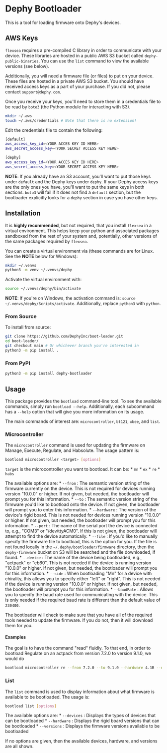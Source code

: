 # Dephy Bootloader

This is a tool for loading firmware onto Dephy's devices.

## AWS Keys

`flexsea` requires a pre-compiled C library in order to communicate with your device.
These libraries are hosted in a public AWS S3 bucket called `dephy-public-binaries`. You
can use the `list` command to view the available versions (see below).

Additionally, you will need a firmware file (or files) to put on your device. These
files are hosted in a private AWS S3 bucket. You should have received access keys as
a part of your purchase. If you did not, please contact `support@dephy.com`.

Once you receive your keys, you'll need to store them in a credentials file to be read
by `boto3` (the Python module for interacting with S3).

```bash
mkdir ~/.aws
touch ~/.aws/credentials # Note that there is no extension!
```

Edit the credentials file to contain the following:

```bash
[default]
aws_access_key_id=<YOUR ACCES KEY ID HERE>
aws_secret_access_key=<YOUR SECRET ACCESS KEY HERE>

[dephy]
aws_access_key_id=<YOUR ACCES KEY ID HERE>
aws_secret_access_key=<YOUR SECRET ACCESS KEY HERE>
```

**NOTE**: If you already have an S3 account, you'll want to put those keys under `default`
and the Dephy keys under `dephy`. If your Dephy access keys are the only ones you have,
you'll want to put the same keys in both sections. `boto3` will fail if it does not
find a `default` section, but the bootloader explicitly looks for a `dephy` section in
case you have other keys.

## Installation

It is **highly recommended**, but not required, that you install `flexsea` in a virtual
environment. This helps keep your python and associated packages sandboxed from the
rest of your system and, potentially, other versions of the same packages required by
`flexsea`.

You can create a virtual environment via (these commands are for Linux. See the **NOTE**
below for Windows):

```bash
mkdir ~/.venvs
python3 -m venv ~/.venvs/dephy
```

Activate the virtual environment with:

```bash
source ~/.venvs/dephy/bin/activate
```

**NOTE**: If you're on Windows, the activation command is: `source ~/.venvs/dephy/Scripts/activate`.
Additionally, replace `python3` with `python`.


### From Source

To install from source:

```bash
git clone https://github.com/DephyInc/boot-loader.git
cd boot-loader/
git checkout main # Or whichever branch you're interested in
python3 -m pip install .
```


### From PyPI

```bash
python3 -m pip install dephy-bootloader
```


## Usage

This package provides the `bootload` command-line tool. To see the available commands,
simply run `bootload --help`. Additionally, each subcommand has a `--help` option
that will give you more information on its usage.

The main commands of interest are:  `microcontroller`, `bt121`, `xbee`, and `list`.

### Microcontroller

The `microcontroller` command is used for updating the firmware on Manage, Execute,
Regulate, and Habsolute. The usage pattern is:

```bash
bootload microcontroller <target> [options]
```

`target` is the microcontroller you want to bootload. It can be:
    * `mn`
    * `ex`
    * `re`
    * `habs`

The available options are:
    * `--from` : The semantic version string of the firmware currently on the device. This is not required for devices running version "10.0.0" or higher. If not given, but needed, the bootloader will prompt you for this information.
    * `--to` : The semantic version string of the firmware you'd like to bootload onto the device. If not given, the bootloader will prompt you to enter this information.
    * `--hardware` : The version of the device's rigid board. This is not needed for devices running version "10.0.0" or higher. If not given, but needed, the bootloader will prompt you for this information.
    * `--port` : The name of the serial port the device is connected to, e.g., "COM3" or "/dev/ttyACM0". If this is not given, the bootloader will attempt to find the device automatically.
    * `--file` : If you'd like to manually specify the firmware file to bootload, this is the option for you. If the file is not found locally in the `~/.dephy/bootloader/firmware` directory, then the `dephy-firmware` bucket on S3 will be searched and the file downloaded, if found.
    * `--device` : The name of the device being bootloaded, e.g., "actpack" or "eb60". This is not needed if the device is running version "10.0.0" or higher. If not given, but needed, the bootloader will prompt you for this information.
    * `--side` : When bootloading "Mn" for a device with chirality, this allows you to specify either "left" or "right". This is not needed if the device is running version "10.0.0" or higher. If not given, but needed, the bootloader will prompt you for this information.
    * `--baudRate` : Allows you to specify the baud rate used for communicating with the device. This is only needed if the required baud rate is different than the default value of `230400`.

The bootloader will check to make sure that you have all of the required tools needed to update the firmware. If you do not, then it will download them for you.

#### Examples
The goal is to have the command "read" fluidly. To that end, in order to bootload Regulate on an actpack from version 7.2.0 to version 9.1.0, we would do

```bash
bootload microcontroller re --from 7.2.0 --to 9.1.0 --hardware 4.1B --device actpack
```


### List

The `list` command is used to display information about what firmware is available to be bootloaded. The usage is:

```bash
bootload list [options]
```

The available options are:
    * `--devices` : Displays the types of devices that can be bootloaded
    * `--hardware` : Displays the rigid board versions that can be bootloaded
    * `--versions` : Displays the firmware versions available to be bootloaded

If no options are given, then the available devices, hardware, and versions are all shown.
